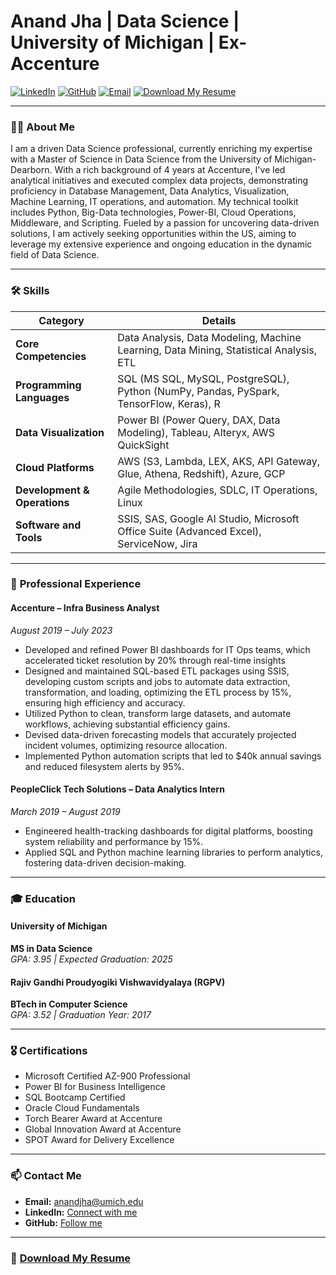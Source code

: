 # Anand Jha | Data Science | University of Michigan | Ex-Accenture

[![LinkedIn](https://img.shields.io/badge/LinkedIn-Connect-blue)](https://www.linkedin.com/in/anandj25) 
[![GitHub](https://img.shields.io/badge/GitHub-Follow-black)](https://github.com/anandj25) 
[![Email](https://img.shields.io/badge/Email-anandjha@umich.edu-green)](mailto:anandjha@umich.edu)
[![Download My Resume](https://img.shields.io/badge/Resume-Download-yellow)](https://github.com/anandj25/Portfolio/tree/main/Resume)

---

### 👨‍🎓 **About Me**

I am a driven Data Science professional, currently enriching my expertise with a Master of Science in Data Science from the University of Michigan-Dearborn. With a rich background of 4 years at Accenture, I've led analytical initiatives and executed complex data projects, demonstrating proficiency in Database Management, Data Analytics, Visualization, Machine Learning, IT operations, and automation. My technical toolkit includes Python, Big-Data technologies, Power-BI, Cloud Operations, Middleware, and Scripting. Fueled by a passion for uncovering data-driven solutions, I am actively seeking opportunities within the US, aiming to leverage my extensive experience and ongoing education in the dynamic field of Data Science.

---

### 🛠️ **Skills**


| **Category**              | **Details**                                                                                           |
|---------------------------|-------------------------------------------------------------------------------------------------------|
| **Core Competencies**      | Data Analysis, Data Modeling, Machine Learning, Data Mining, Statistical Analysis, ETL              |
| **Programming Languages**  | SQL (MS SQL, MySQL, PostgreSQL), Python (NumPy, Pandas, PySpark, TensorFlow, Keras), R               |
| **Data Visualization**     | Power BI (Power Query, DAX, Data Modeling), Tableau, Alteryx, AWS QuickSight                        |
| **Cloud Platforms**        | AWS (S3, Lambda, LEX, AKS, API Gateway, Glue, Athena, Redshift), Azure, GCP                         |
| **Development & Operations** | Agile Methodologies, SDLC, IT Operations, Linux                                                   |
| **Software and Tools**     | SSIS, SAS, Google AI Studio, Microsoft Office Suite (Advanced Excel), ServiceNow, Jira              |


---

### 💼 **Professional Experience**

#### Accenture – Infra Business Analyst  
_August 2019 – July 2023_  
- Developed and refined Power BI dashboards for IT Ops teams, which accelerated ticket resolution by 20% through real-time insights 
- Designed and maintained SQL-based ETL packages using SSIS, developing custom scripts and jobs to automate data extraction, transformation, and loading, optimizing the ETL process by 15%, ensuring high efficiency and accuracy.
- Utilized Python to clean, transform large datasets, and automate workflows, achieving substantial efficiency gains.
- Devised data-driven forecasting models that accurately projected incident volumes, optimizing resource allocation.  
- Implemented Python automation scripts that led to $40k annual savings and reduced filesystem alerts by 95%.

#### PeopleClick Tech Solutions – Data Analytics Intern  
_March 2019 – August 2019_  
- Engineered health-tracking dashboards for digital platforms, boosting system reliability and performance by 15%.  
- Applied SQL and Python machine learning libraries to perform analytics, fostering data-driven decision-making.

---

### 🎓 **Education**

#### University of Michigan  
**MS in Data Science**  
_GPA: 3.95 | Expected Graduation: 2025_

#### Rajiv Gandhi Proudyogiki Vishwavidyalaya (RGPV)  
**BTech in Computer Science**  
_GPA: 3.52 | Graduation Year: 2017_

---

### 🎖️ **Certifications**

- Microsoft Certified AZ-900 Professional
- Power BI for Business Intelligence
- SQL Bootcamp Certified
- Oracle Cloud Fundamentals
- Torch Bearer Award at Accenture
- Global Innovation Award at Accenture
- SPOT Award for Delivery Excellence

---

### 📫 **Contact Me**

- **Email:** [anandjha@umich.edu](mailto:anandjha@umich.edu)
- **LinkedIn:** [Connect with me](https://www.linkedin.com/in/anandj25)
- **GitHub:** [Follow me](https://github.com/anandj25)

---

### 📄 [Download My Resume](https://github.com/anandj25/Portfolio/tree/main/Resume)

